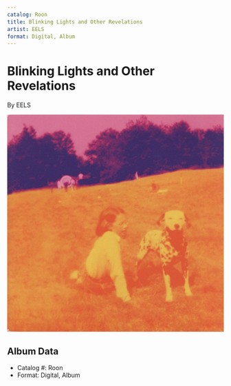 ```yaml
---
catalog: Roon
title: Blinking Lights and Other Revelations
artist: EELS
format: Digital, Album
---
```


# Blinking Lights and Other Revelations

By EELS

![](../../assets/albumcovers/EELS-Blinking_Lights_and_Other_Revelations.png)

## Album Data

- Catalog #: Roon
- Format: Digital, Album

